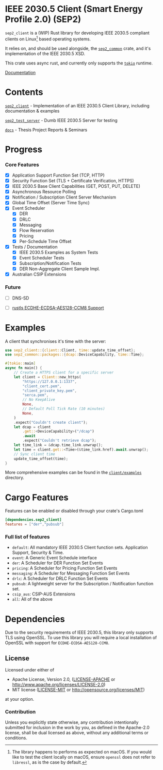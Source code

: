 # IEEE 2030.5 Client (Smart Energy Profile 2.0) (SEP2)

`sep2_client` is a (WIP) Rust library for developing IEEE 2030.5 compliant clients on Linux[^1] based operating systems.

It relies on, and should be used alongside, the [`sep2_common`](https://github.com/ethanndickson/IEEE-2030.5-Common) crate, and it's implementation of the IEEE 2030.5 XSD.

This crate uses async rust, and currently only supports the [`tokio`](https://github.com/tokio-rs/tokio) runtime.

[Documentation](https://ethanndickson.github.io/sep2_client_docs/sep2_client/)

# Contents

[`sep2_client`](sep2_client) - Implementation of an IEEE 2030.5 Client Library, including documentation & examples

[`sep2_test_server`](sep2_test_server) - Dumb IEEE 2030.5 Server for testing

[`docs`](docs) - Thesis Project Reports & Seminars

# Progress
### Core Features
- [x] Application Support Function Set (TCP, HTTP)
- [x] Security Function Set (TLS + Certificate Verification, HTTPS)
- [x] IEEE 2030.5 Base Client Capabilities (GET, POST, PUT, DELETE) 
- [x] Asynchronous Resource Polling
- [x] Notification / Subscription Client Server Mechanism
- [x] Global Time Offset (Server Time Sync)
- [x] Event Scheduler
  - [x] DER
  - [x] DRLC
  - [x] Messaging
  - [x] Flow Reservation
  - [x] Pricing
  - [x] Per-Schedule Time Offset 
- [x] Tests / Documentation
  - [x] IEEE 2030.5 Examples as System Tests
  - [x] Event Scheduler Tests
  - [x] Subscription/Notification Tests
  - [x] DER Non-Aggregate Client Sample Impl.
- [x] Australian CSIP Extensions
### Future
- [ ] DNS-SD
- [ ] [rustls ECDHE-ECDSA-AES128-CCM8 Support](https://github.com/rustls/rustls/issues/1034)


# Examples
A client that synchronises it's time with the server:
```rust
use sep2_client::{client::Client, time::update_time_offset};
use sep2_common::packages::{dcap::DeviceCapability, time::Time};

#[tokio::main]
async fn main() {
    // Create a HTTPS client for a specific server
    let client = Client::new_https(
        "https://127.0.0.1:1337",
        "client_cert.pem",
        "client_private_key.pem",
        "serca.pem",
        // No KeepAlive
        None,
        // Default Poll Tick Rate (10 minutes)
        None,
    )
    .expect("Couldn't create client");
    let dcap = client
        .get::<DeviceCapability>("/dcap")
        .await
        .expect("Couldn't retrieve dcap");
    let time_link = &dcap.time_link.unwrap();
    let time = client.get::<Time>(&time_link.href).await.unwrap();
    // Sync client time
    update_time_offset(time);
}
```

More comprehensive examples can be found in the [`client/examples`](client/examples) directory.

# Cargo Features
Features can be enabled or disabled through your crate's Cargo.toml

```toml
[dependencies.sep2_client]
features = ["der","pubsub"]
```

### Full list of features
- `default`: All mandatory IEEE 2030.5 Client function sets. Application Support, Security & Time.
- `event`: A Generic Event Schedule interface
- `der`: A Scheduler for DER Function Set Events
- `pricing`: A Scheduler for Pricing Function Set Events
- `messaging`: A Scheduler for Messaging Function Set Events
- `drlc`: A Scheduler for DRLC Function Set Events
- `pubsub`: A lightweight server for the Subscription / Notification function set.
- `csip_aus`: CSIP-AUS Extensions
- `all`: All of the above


# Dependencies
Due to the security requirements of IEEE 2030.5, this library only supports TLS using OpenSSL.
To use this library you will require a local installation of OpenSSL with support for `ECDHE-ECDSA-AES128-CCM8`.


[^1]: The library happens to performs as expected on macOS. If you would like to test the client locally on macOS, ensure `openssl` does not refer to `libressl`, as is the case by default. 

## License

Licensed under either of

 * Apache License, Version 2.0, ([LICENSE-APACHE](LICENSE-APACHE) or http://www.apache.org/licenses/LICENSE-2.0)
 * MIT license ([LICENSE-MIT](LICENSE-MIT) or http://opensource.org/licenses/MIT)

at your option.

### Contribution

Unless you explicitly state otherwise, any contribution intentionally
submitted for inclusion in the work by you, as defined in the Apache-2.0
license, shall be dual licensed as above, without any additional terms
or conditions.